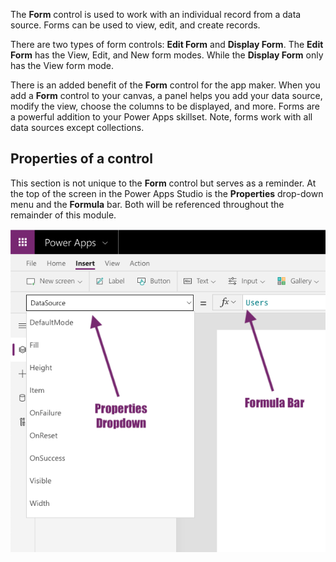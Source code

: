 The **Form** control is used to work with an individual record
from a data source. Forms can be used to view, edit, and create records.

There are two types of form controls: **Edit Form** and **Display Form**. 
The **Edit Form** has the View, Edit, and New form modes. While
the **Display Form** only has the View form mode.

There is an added benefit of the **Form** control for the app maker.
When you add a **Form** control to your canvas, a panel helps you
add your data source, modify the view, choose the columns to be
displayed, and more. Forms are a powerful addition to your
Power Apps skillset. Note, forms work with all data sources except collections.

Properties of a control
-----------------------

This section is not unique to the **Form** control but serves as a
reminder. At the top of the screen in the Power Apps Studio is the
**Properties** drop-down menu and the **Formula** bar. Both will be referenced
throughout the remainder of this module.

![Properties Down](../media/properties-down.png)